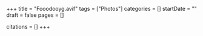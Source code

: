+++
title = "Fooodooyg.avif"
tags = ["Photos"]
categories = []
startDate = ""
draft = false
pages = []

citations = []
+++
